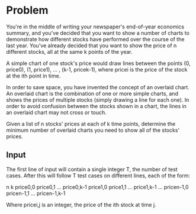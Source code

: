 # Problem

You're in the middle of writing your newspaper's end-of-year economics summary, and you've decided that you want to show a number of charts to demonstrate how different stocks have performed over the course of the last year. You've already decided that you want to show the price of n different stocks, all at the same k points of the year.

A simple chart of one stock's price would draw lines between the points (0, price0), (1, price1), ... , (k-1, pricek-1), where pricei is the price of the stock at the ith point in time.

In order to save space, you have invented the concept of an overlaid chart. An overlaid chart is the combination of one or more simple charts, and shows the prices of multiple stocks (simply drawing a line for each one). In order to avoid confusion between the stocks shown in a chart, the lines in an overlaid chart may not cross or touch.

Given a list of n stocks' prices at each of k time points, determine the minimum number of overlaid charts you need to show all of the stocks' prices.

## Input

The first line of input will contain a single integer T, the number of test cases. After this will follow T test cases on different lines, each of the form:

n k
price0,0 price0,1 ... price0,k-1
price1,0 price1,1 ... price1,k-1
...
pricen-1,0 pricen-1,1 ... pricen-1,k-1

Where pricei,j is an integer, the price of the ith stock at time j.
